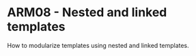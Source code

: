 # ARM08 - Nested and linked templates

How to modularize templates using nested and linked templates.